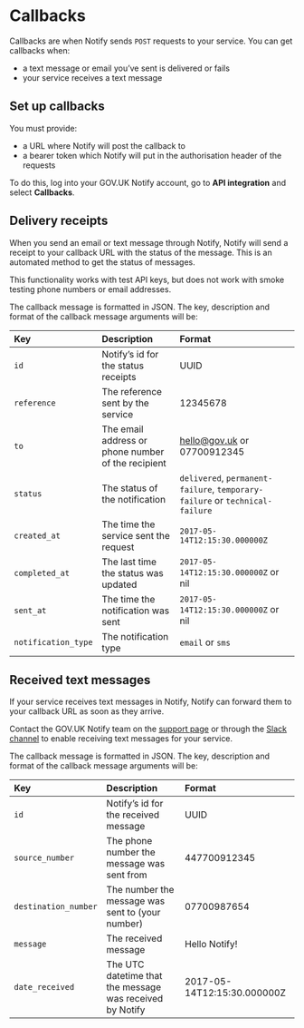 # Callbacks

Callbacks are when Notify sends `POST` requests to your service. You can get callbacks when:

- a text message or email you’ve sent is delivered or fails
- your service receives a text message

## Set up callbacks

You must provide:

- a URL where Notify will post the callback to
- a bearer token which Notify will put in the authorisation header of the requests

To do this, log into your GOV.UK Notify account, go to __API integration__ and select __Callbacks__.

## Delivery receipts

When you send an email or text message through Notify, Notify will send a receipt to your callback URL with the status of the message. This is an automated method to get the status of messages.

This functionality works with test API keys, but does not work with smoke testing phone numbers or email addresses.

The callback message is formatted in JSON. The key, description and format of the callback message arguments will be:

|Key | Description | Format|
|:---|:---|:---|
|`id` | Notify’s id for the status receipts | UUID|
|`reference` | The reference sent by the service | 12345678|
|`to` | The email address or phone number of the recipient | hello@gov.uk or 07700912345|
|`status` | The status of the notification | `delivered`, `permanent-failure`, `temporary-failure` or `technical-failure`|
|`created_at` | The time the service sent the request | `2017-05-14T12:15:30.000000Z`|
|`completed_at` | The last time the status was updated | `2017-05-14T12:15:30.000000Z` or nil|
|`sent_at` | The time the notification was sent | `2017-05-14T12:15:30.000000Z` or nil|
|`notification_type` | The notification type | `email` or `sms`|

## Received text messages

If your service receives text messages in Notify, Notify can forward them to your callback URL as soon as they arrive.

Contact the GOV.UK Notify team on the [support page](https://www.notifications.service.gov.uk/support) or through the [Slack channel](https://ukgovernmentdigital.slack.com/messages/C0E1ADVPC) to enable receiving text messages for your service.

The callback message is formatted in JSON. The key, description and format of the callback message arguments will be:

|Key | Description | Format|
|:---|:---|:---|
|`id` | Notify’s id for the received message | UUID|
|`source_number` | The phone number the message was sent from | 447700912345|
|`destination_number` | The number the message was sent to (your number) | 07700987654|
|`message` | The received message | Hello Notify!|
|`date_received` | The UTC datetime that the message was received by Notify | 2017-05-14T12:15:30.000000Z|
